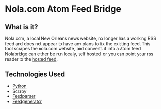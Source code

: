 
# Nola.com Atom Feed Bridge

## What is it?
Nola.com, a local New Orleans news website, no longer has a working RSS feed and
does not appear to have any plans to fix the existing feed.
This tool scrapes the nola.com website, and converts it into a Atom feed.
Nolabridge can either be run localy, self hosted, or you can point your rss reader
to the [hosted feed](https://nola.rss.idlecore.dev).

## Technologies Used
- [Python](https://www.python.org/)
- [Scrapy](https://scrapy.org/)
- [Feedparser](https://github.com/kurtmckee/feedparser)
- [Feedgenerator](https://github.com/lkiesow/python-feedgen)

